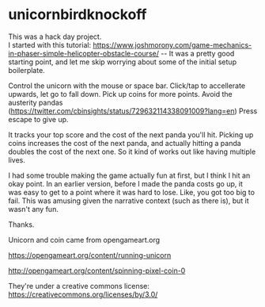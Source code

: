 # unicornbirdknockoff
This was a hack day project.  
I started with this tutorial: https://www.joshmorony.com/game-mechanics-in-phaser-simple-helicopter-obstacle-course/ -- It was a pretty good starting point, and let me skip worrying about some of the initial setup boilerplate.

Control the unicorn with the mouse or space bar.  Click/tap to accellerate upwards, let go to fall down.
Pick up coins for more points.
Avoid the austerity pandas (https://twitter.com/cbinsights/status/729632114338091009?lang=en)
Press escape to give up.

It tracks your top score and the cost of the next panda you'll hit.  Picking up coins increases the cost of the next panda, and actually hitting a panda doubles the cost of the next one. So it kind of works out like having multiple lives.

I had some trouble making the game actually fun at first, but I think I hit an okay point.  In an earlier version, before I made the panda costs go up, it was easy to get to a point where it was hard to lose.  Like, you got too big to fail.  This was amusing given the narrative context (such as there is), but it wasn't any fun.

Thanks.

Unicorn and coin came from opengameart.org

https://opengameart.org/content/running-unicorn

http://opengameart.org/content/spinning-pixel-coin-0

They're under a creative commons license: https://creativecommons.org/licenses/by/3.0/
